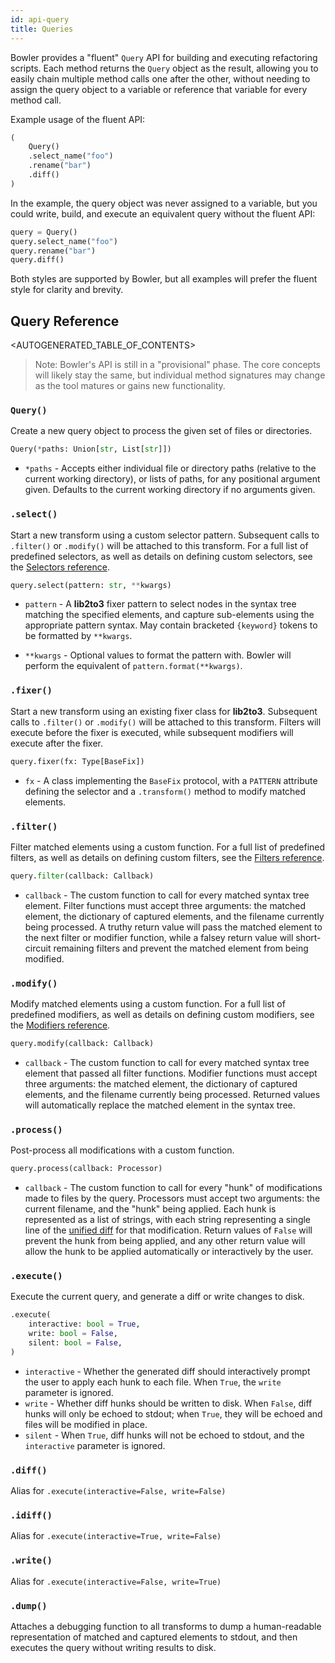 ```yaml
---
id: api-query
title: Queries
---
```


Bowler provides a "fluent" `Query` API for building and executing refactoring scripts.
Each method returns the `Query` object as the result, allowing you to easily chain
multiple method calls one after the other, without needing to assign the query object
to a variable or reference that variable for every method call.

Example usage of the fluent API:

```python
(
    Query()
    .select_name("foo")
    .rename("bar")
    .diff()
)
```

In the example, the query object was never assigned to a variable, but you could write,
build, and execute an equivalent query without the fluent API:

```python
query = Query()
query.select_name("foo")
query.rename("bar")
query.diff()
```

Both styles are supported by Bowler, but all examples will prefer the fluent style for
clarity and brevity.

## Query Reference

<AUTOGENERATED_TABLE_OF_CONTENTS>

> Note: Bowler's API is still in a "provisional" phase.  The core concepts will likely
> stay the same, but individual method signatures may change as the tool matures or
> gains new functionality.

### `Query()`

Create a new query object to process the given set of files or directories.

```python
Query(*paths: Union[str, List[str]])
```

* `*paths` - Accepts either individual file or directory paths (relative to the current
  working directory), or lists of paths, for any positional argument given.
  Defaults to the current working directory if no arguments given.

### `.select()`

Start a new transform using a custom selector pattern.
Subsequent calls to `.filter()` or `.modify()` will be attached to this transform.
For a full list of predefined selectors, as well as details on defining custom
selectors, see the [Selectors reference](/docs/api-selectors).

```python
query.select(pattern: str, **kwargs)
```

* `pattern` - A **lib2to3** fixer pattern to select nodes in the syntax tree matching
  the specified elements, and capture sub-elements using the appropriate pattern syntax.
  May contain bracketed `{keyword}` tokens to be formatted by `**kwargs`.

* `**kwargs` - Optional values to format the pattern with.  Bowler will perform the
  equivalent of `pattern.format(**kwargs)`.

### `.fixer()`

Start a new transform using an existing fixer class for **lib2to3**.
Subsequent calls to `.filter()` or `.modify()` will be attached to this transform.
Filters will execute before the fixer is executed, while subsequent modifiers will
execute after the fixer.

```python
query.fixer(fx: Type[BaseFix])
```

* `fx` - A class implementing the `BaseFix` protocol, with a `PATTERN` attribute
  defining the selector and a `.transform()` method to modify matched elements.

### `.filter()`

Filter matched elements using a custom function.
For a full list of predefined filters, as well as details on defining custom
filters, see the [Filters reference](/docs/api-filters).

```python
query.filter(callback: Callback)
```

* `callback` - The custom function to call for every matched syntax tree element.
  Filter functions must accept three arguments: the matched element, the dictionary of
  captured elements, and the filename currently being processed.  A truthy return value
  will pass the matched element to the next filter or modifier function, while a falsey
  return value will short-circuit remaining filters and prevent the matched element
  from being modified.

### `.modify()`

Modify matched elements using a custom function.
For a full list of predefined modifiers, as well as details on defining custom
modifiers, see the [Modifiers reference](/docs/api-filters).

```python
query.modify(callback: Callback)
```

* `callback` - The custom function to call for every matched syntax tree element that
  passed all filter functions.  Modifier functions must accept three arguments: the
  matched element, the dictionary of captured elements, and the filename currently
  being processed.  Returned values will automatically replace the matched element
  in the syntax tree.

### `.process()`

Post-process all modifications with a custom function.

```python
query.process(callback: Processor)
```

* `callback` - The custom function to call for every "hunk" of modifications made to
  files by the query.  Processors must accept two arguments: the current filename, and
  the "hunk" being applied.  Each hunk is represented as a list of strings, with each
  string representing a single line of the [unified diff][] for that modification.
  Return values of `False` will prevent the hunk from being applied, and any other
  return value will allow the hunk to be applied automatically or interactively by
  the user.

### `.execute()`

Execute the current query, and generate a diff or write changes to disk.

```python
.execute(
    interactive: bool = True,
    write: bool = False,
    silent: bool = False,
)
```

* `interactive` - Whether the generated diff should interactively prompt the user to
  apply each hunk to each file.  When `True`, the `write` parameter is ignored.
* `write` - Whether diff hunks should be written to disk.  When `False`, diff hunks
  will only be echoed to stdout; when `True`, they will be echoed and files will be
  modified in place.
* `silent` - When `True`, diff hunks will not be echoed to stdout, and the `interactive`
  parameter is ignored.

### `.diff()`

Alias for `.execute(interactive=False, write=False)`

### `.idiff()`

Alias for `.execute(interactive=True, write=False)`

### `.write()`

Alias for `.execute(interactive=False, write=True)`

### `.dump()`

Attaches a debugging function to all transforms to dump a human-readable representation
of matched and captured elements to stdout, and then executes the query without
writing results to disk.


[unified diff]: https://en.wikipedia.org/wiki/Diff#Unified_format
